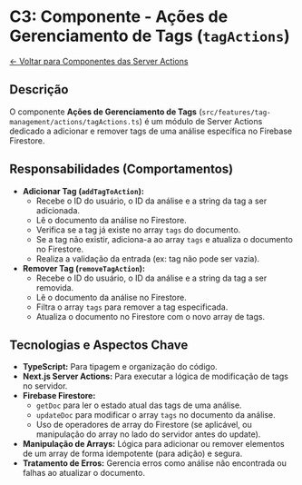 
# C3: Componente - Ações de Gerenciamento de Tags (`tagActions`)

[<- Voltar para Componentes das Server Actions](./../02-server-actions-components.md)

## Descrição

O componente **Ações de Gerenciamento de Tags** (`src/features/tag-management/actions/tagActions.ts`) é um módulo de Server Actions dedicado a adicionar e remover tags de uma análise específica no Firebase Firestore.

## Responsabilidades (Comportamentos)

*   **Adicionar Tag (`addTagToAction`):**
    *   Recebe o ID do usuário, o ID da análise e a string da tag a ser adicionada.
    *   Lê o documento da análise no Firestore.
    *   Verifica se a tag já existe no array `tags` do documento.
    *   Se a tag não existir, adiciona-a ao array `tags` e atualiza o documento no Firestore.
    *   Realiza a validação da entrada (ex: tag não pode ser vazia).
*   **Remover Tag (`removeTagAction`):**
    *   Recebe o ID do usuário, o ID da análise e a string da tag a ser removida.
    *   Lê o documento da análise no Firestore.
    *   Filtra o array `tags` para remover a tag especificada.
    *   Atualiza o documento no Firestore com o novo array de tags.

## Tecnologias e Aspectos Chave

*   **TypeScript:** Para tipagem e organização do código.
*   **Next.js Server Actions:** Para executar a lógica de modificação de tags no servidor.
*   **Firebase Firestore:**
    *   `getDoc` para ler o estado atual das tags de uma análise.
    *   `updateDoc` para modificar o array `tags` no documento da análise.
    *   Uso de operadores de array do Firestore (se aplicável, ou manipulação do array no lado do servidor antes do update).
*   **Manipulação de Arrays:** Lógica para adicionar ou remover elementos de um array de forma idempotente (para adição) e segura.
*   **Tratamento de Erros:** Gerencia erros como análise não encontrada ou falhas ao atualizar o documento.
